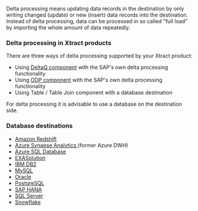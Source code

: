 Delta processing means updating data records in the destination by only writing changed (update) or new (insert) data records into the destination. 
Instead of delta processing, data can be processed in so called "full load" by importing the whole amount of data repeatedly.

### Delta processing in Xtract products

There are three ways of delta processing supported by your Xtract product:
- Using [DeltaQ component](../datasource-deltaq/extraction-define) with the SAP's own delta processing functionality 
- Using [ODP component](../odp/odp-settings#update-mode) with the SAP's own delta processing functionality
- Using Table / Table Join component with a database destination <br>

For delta processing it is advisable to use a database on the destination side.

### Database destinations
- [Amazon Redshift](./xu-destinations/amzon-redshift/merging-data) 
- [Azure Synapse Analytics ](./xu-destinations/azure-dwh/merging-data) (former Azure DWH)
- [Azure SQL Database](./xu-destinations/microsoft-sql-server/merging-data) 
- [EXASolution](./xu-destinations/exasol/merging-data) 
- [IBM DB2](./xu-destinations/ibm-db2/merging-data) 
- [MySQL](./xu-destinations/mysql/merging-data) 
- [Oracle](./xu-destinations/oracle/merging-data) 
- [PostgreSQL](./xu-destinations/postgreSQL/merging-data)
- [SAP HANA](./xu-destinations/sap-hana/merging-data) 
- [SQL Server](./xu-destinations/microsoft-sql-server/merging-data) 
- [Snowflake](./xu-destinations/snowflake/merging-data)


